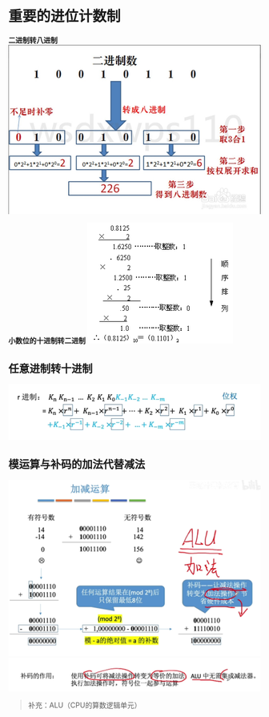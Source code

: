 

# 重要的进位计数制
**二进制转八进制**
![输入图片说明](/imgs/2025-07-01/Hhw4DUvbsEsGvUke.png)

**小数位的十进制转二进制**
![输入图片说明](/imgs/2025-07-01/1f9mQY6O4D1rKHzE.png)


## 任意进制转十进制
![输入图片说明](/imgs/2025-07-24/ydn7BDqKPv6womN5.png)


## 模运算与补码的加法代替减法
![输入图片说明](/imgs/2025-07-24/ZOCq9NfrZ0N7u2xd.png)
![输入图片说明](/imgs/2025-07-24/z8TnjGf6MAEX8Lpe.png)

>补充：ALU（CPU的算数逻辑单元）
<!--stackedit_data:
eyJoaXN0b3J5IjpbMTMyNjU1MDE2MiwtMTE4NjMyOTU1NiwtMT
EyMjM2OTMwOF19
-->